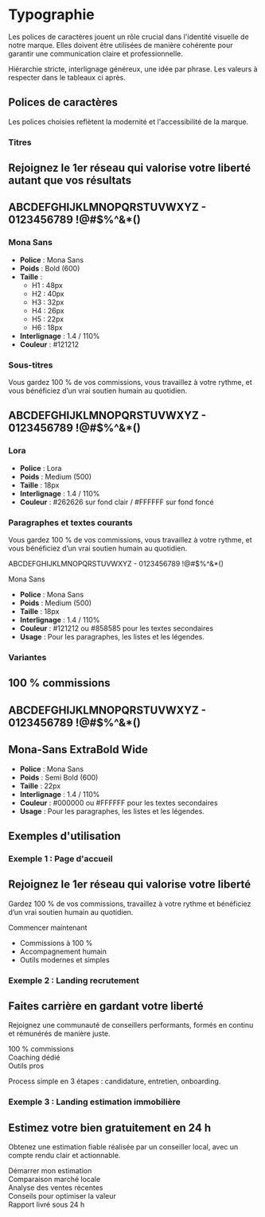 # Typographie

Les polices de caractères jouent un rôle crucial dans l'identité visuelle de notre marque. Elles doivent être utilisées de manière cohérente pour garantir une communication claire et professionnelle.

Hiérarchie stricte, interlignage généreux, une idée par phrase.
Les valeurs à respecter dans le tableaux ci après.

## Polices de caractères

Les polices choisies reflètent la modernité et l'accessibilité de la marque.

### Titres 

<div class="frame" style={{"margin":"16px 0"}}>
    <h2 style={{fontSize: '2.2em'}}>Rejoignez le 1er réseau qui valorise votre liberté autant que vos résultats</h2>
    <h2>ABCDEFGHIJKLMNOPQRSTUVWXYZ - 0123456789 !@#$%^&*()</h2>
    <h3 style={{color: '#858585'}}>Mona Sans</h3>
</div>

- **Police** : Mona Sans
- **Poids** : Bold (600)
- **Taille** : 
  - H1 : 48px
  - H2 : 40px 
  - H3 : 32px
  - H4 : 26px
  - H5 : 22px 
  - H6 : 18px
- **Interlignage** : 1.4 / 110%
- **Couleur** : #121212

### Sous-titres

<div class="frame" style={{"margin":"16px 0"}}>
    <p style={{fontSize: '18px', fontFamily: 'Lora', color: '#262626', fontWeight: 500}}>Vous gardez 100 % de vos commissions, vous travaillez à votre rythme, et vous bénéficiez d’un vrai soutien humain au quotidien.</p>
    <h2 style={{fontSize: '18px', fontFamily: 'Lora', color: '#262626', fontWeight: 500}}>ABCDEFGHIJKLMNOPQRSTUVWXYZ - 0123456789 !@#$%^&*()</h2>
    <h3 style={{fontSize: '18px', fontFamily: 'Lora', color: '#858585', fontWeight: 500}}>Lora</h3>
</div>

- **Police** : Lora
- **Poids** : Medium (500)
- **Taille** : 18px
- **Interlignage** : 1.4 / 110%
- **Couleur** : #262626 sur fond clair / #FFFFFF sur fond foncé

### Paragraphes et textes courants

<div class="frame" style={{"max-width":"600px","margin":"16px 0"}}>
    <p style={{fontSize: '1.125em', lineHeight: '1.4', color: '#121212', fontWeight: 500}}>Vous gardez 100 % de vos commissions, vous travaillez à votre rythme, et vous bénéficiez d’un vrai soutien humain au quotidien.</p>
    <p style={{fontSize: '1.125em', lineHeight: '1.2', color: '#858585', fontWeight: 500}}>ABCDEFGHIJKLMNOPQRSTUVWXYZ - 0123456789 !@#$%^&*()</p>
    <p style={{fontSize: '1.125em', lineHeight: '1.2', color: '#858585', fontWeight: 500, marginBottom: 0}}>Mona Sans</p>
</div>

- **Police** : Mona Sans
- **Poids** : Medium (500)
- **Taille** : 18px
- **Interlignage** : 1.4 / 110%
- **Couleur** : #121212 ou #858585 pour les textes secondaires
- **Usage** : Pour les paragraphes, les listes et les légendes.

### Variantes

<div class="frame" style={{"max-width":"600px","margin":"16px 0"}}>
    <h2 style={{fontFamily: 'Mona-Sans ExtraBold Wide', fontSize: '22px', letterSpacing: 0, lineHeight: '1.4', color: '#121212', fontWeight: 600, textTransform: 'uppercase'}}>100 % commissions</h2>
    <h2 style={{fontFamily: 'Mona-Sans ExtraBold Wide', fontSize: '22px', letterSpacing: 0, lineHeight: '1.4', color: '#121212', fontWeight: 600, textTransform: 'uppercase'}}>ABCDEFGHIJKLMNOPQRSTUVWXYZ - 0123456789 !@#$%^&*()</h2>
    <h2 style={{fontFamily: 'Mona-Sans ExtraBold Wide', fontSize: '22px', letterSpacing: 0, lineHeight: '1.4', color: '#121212', fontWeight: 600, textTransform: 'uppercase', marginBottom: 0}}>Mona-Sans ExtraBold Wide</h2>
</div>

- **Police** : Mona Sans
- **Poids** : Semi Bold (600)
- **Taille** : 22px
- **Interlignage** : 1.4 / 110%
- **Couleur** : #000000 ou #FFFFFF pour les textes secondaires
- **Usage** : Pour les paragraphes, les listes et les légendes.

## Exemples d'utilisation

### Exemple 1 : Page d'accueil

<div class="frame" style={{border: '1px solid #eee', borderRadius: 8, padding: 16, margin: '16px 0'}}>
  <h2 style={{fontFamily: 'Mona Sans', fontWeight: 600, fontSize: '48px', lineHeight: '110%', color: '#121212', margin: 0}}>Rejoignez le 1er réseau qui valorise votre liberté</h2>
  <p style={{fontFamily: 'Lora', fontWeight: 500, fontSize: '18px', lineHeight: '1.4', color: '#262626', margin: '12px 0 0 0'}}>Gardez 100 % de vos commissions, travaillez à votre rythme et bénéficiez d’un vrai soutien humain au quotidien.</p>
  <div style={{marginTop: 16}}>
    <span style={{fontFamily: 'Mona-Sans ExtraBold Wide', fontWeight: 600, fontSize: '22px', lineHeight: '1.4', textTransform: 'uppercase', color: '#121212'}}>Commencer maintenant</span>
  </div>
  <ul style={{margin: '16px 0 0 16px', padding: 0}}>
    <li style={{fontFamily: 'Mona Sans', fontWeight: 500, fontSize: '18px', lineHeight: '1.4', color: '#121212'}}>Commissions à 100 %</li>
    <li style={{fontFamily: 'Mona Sans', fontWeight: 500, fontSize: '18px', lineHeight: '1.4', color: '#121212'}}>Accompagnement humain</li>
    <li style={{fontFamily: 'Mona Sans', fontWeight: 500, fontSize: '18px', lineHeight: '1.4', color: '#121212'}}>Outils modernes et simples</li>
  </ul>
</div>

### Exemple 2 : Landing recrutement

<div class="frame" style={{border: '1px solid #eee', borderRadius: 8, padding: 16, margin: '16px 0'}}>
  <h2 style={{fontFamily: 'Mona Sans', fontWeight: 600, fontSize: '48px', lineHeight: '110%', color: '#121212', margin: 0}}>Faites carrière en gardant votre liberté</h2>
  <p style={{fontFamily: 'Lora', fontWeight: 500, fontSize: '18px', lineHeight: '1.4', color: '#262626', margin: '12px 0 0 0'}}>Rejoignez une communauté de conseillers performants, formés en continu et rémunérés de manière juste.</p>
  <div style={{display: 'flex', gap: 16, flexWrap: 'wrap', marginTop: 16}}>
    <div style={{fontFamily: 'Mona-Sans ExtraBold Wide', fontWeight: 600, fontSize: '22px', lineHeight: '1.4', textTransform: 'uppercase', color: '#121212'}}>100 % commissions</div>
    <div style={{fontFamily: 'Mona-Sans ExtraBold Wide', fontWeight: 600, fontSize: '22px', lineHeight: '1.4', textTransform: 'uppercase', color: '#121212'}}>Coaching dédié</div>
    <div style={{fontFamily: 'Mona-Sans ExtraBold Wide', fontWeight: 600, fontSize: '22px', lineHeight: '1.4', textTransform: 'uppercase', color: '#121212'}}>Outils pros</div>
  </div>
  <p style={{fontFamily: 'Mona Sans', fontWeight: 500, fontSize: '18px', lineHeight: '1.4', color: '#858585', margin: '12px 0 0 0'}}>Process simple en 3 étapes : candidature, entretien, onboarding.</p>
</div>

### Exemple 3 : Landing estimation immobilière

<div class="frame" style={{border: '1px solid #eee', borderRadius: 8, padding: 16, margin: '16px 0'}}>
  <h2 style={{fontFamily: 'Mona Sans', fontWeight: 600, fontSize: '48px', lineHeight: '110%', color: '#121212', margin: 0}}>Estimez votre bien gratuitement en 24 h</h2>
  <p style={{fontFamily: 'Lora', fontWeight: 500, fontSize: '18px', lineHeight: '1.4', color: '#262626', margin: '12px 0 0 0'}}>Obtenez une estimation fiable réalisée par un conseiller local, avec un compte rendu clair et actionnable.</p>
  <div style={{marginTop: 16}}>
    <span style={{fontFamily: 'Mona-Sans ExtraBold Wide', fontWeight: 600, fontSize: '22px', lineHeight: '1.4', textTransform: 'uppercase', color: '#121212'}}>Démarrer mon estimation</span>
  </div>
  <div style={{display: 'grid', gridTemplateColumns: '1fr 1fr', gap: 12, marginTop: 16}}>
    <div style={{fontFamily: 'Mona Sans', fontWeight: 500, fontSize: '18px', lineHeight: '1.4', color: '#121212'}}>Comparaison marché locale</div>
    <div style={{fontFamily: 'Mona Sans', fontWeight: 500, fontSize: '18px', lineHeight: '1.4', color: '#121212'}}>Analyse des ventes récentes</div>
    <div style={{fontFamily: 'Mona Sans', fontWeight: 500, fontSize: '18px', lineHeight: '1.4', color: '#121212'}}>Conseils pour optimiser la valeur</div>
    <div style={{fontFamily: 'Mona Sans', fontWeight: 500, fontSize: '18px', lineHeight: '1.4', color: '#121212'}}>Rapport livré sous 24 h</div>
  </div>
</div>
